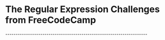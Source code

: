 <h1>The Regular Expression Challenges
 from FreeCodeCamp </h1>
<p>---------------------------------------------------------------------</p>